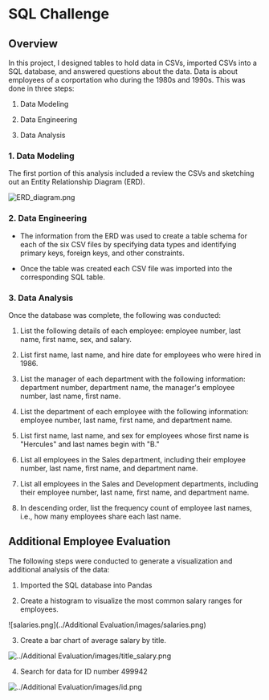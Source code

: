 # SQL Challenge

## Overview

In this project, I designed tables to hold data in CSVs, imported CSVs into a SQL database, and answered questions about the data. Data is about employees of a corportation who during the 1980s and 1990s. This was done in three steps:

1. Data Modeling

2. Data Engineering

3. Data Analysis

### 1. Data Modeling

The first portion of this analysis included a review the CSVs and sketching out an Entity Relationship Diagram (ERD). 

![ERD_diagram.png](ERD_diagram.png)

### 2. Data Engineering

* The information from the ERD was used  to create a table schema for each of the six CSV files by specifying data types and identifying primary keys, foreign keys, and other constraints.

* Once the table was created each CSV file was imported into the corresponding SQL table.

### 3. Data Analysis

Once the database was complete, the following was conducted:

1. List the following details of each employee: employee number, last name, first name, sex, and salary.

2. List first name, last name, and hire date for employees who were hired in 1986.

3. List the manager of each department with the following information: department number, department name, the manager's employee number, last name, first name.

4. List the department of each employee with the following information: employee number, last name, first name, and department name.

5. List first name, last name, and sex for employees whose first name is "Hercules" and last names begin with "B."

6. List all employees in the Sales department, including their employee number, last name, first name, and department name.

7. List all employees in the Sales and Development departments, including their employee number, last name, first name, and department name.

8. In descending order, list the frequency count of employee last names, i.e., how many employees share each last name.

## Additional Employee Evaluation

The following steps were conducted to generate a visualization and additional analysis of the data:

1. Imported the SQL database into Pandas

2. Create a histogram to visualize the most common salary ranges for employees.

![salaries.png](../Additional Evaluation/images/salaries.png)

3. Create a bar chart of average salary by title.

![../Additional Evaluation/images/title_salary.png](title_salary.png)

4. Search for data for ID number 499942

![../Additional Evaluation/images/id.png](id.png)




